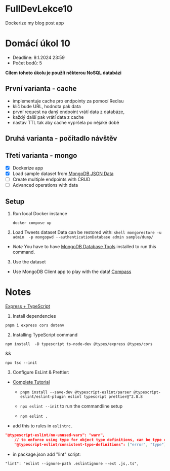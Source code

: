 # FullDevLekce10

Dockerize my blog post app

# Domácí úkol 10

- Deadline: 9.1.2024 23:59
- Počet bodů: 5

**Cílem tohoto úkolu je použít některou NoSQL databázi**

## První varianta - cache

- implementuje cache pro endpointy za pomocí Redisu
- klíč bude URL, hodnota pak data
- první request na daný endpoint vrátí data z databáze,
- každý další pak vrátí data z cache
- nastav TTL tak aby cache vypršela po nějaké době

## Druhá varianta - počítadlo návštěv

## Třetí varianta - mongo

- [x] Dockerize app
- [x] Load sample dataset from [MongoDB JSON Data](https://github.com/ozlerhakan/mongodb-json-files.git)
- [ ] Create multiple endpoints with CRUD
- [ ] Advanced operations with data

## Setup

1. Run local Docker instance

   ```shell
   docker compose up
   ```

2. Load Tweets dataset
   Data can be restored with:
   `shell
    mongorestore -u admin  -p mongopwd --authenticationDatabase admin sample/dump/
    `

- _Note_ You have to have [MongoDB Database Tools](https://www.mongodb.com/docs/database-tools/installation/installation/) installed to run this command.

3. Use the dataset

- Use MongoDB Client app to play with the data! [Compass](https://www.mongodb.com/try/download/compass)

# Notes

[Express + TypeScript](https://dev.to/cristain/how-to-set-up-typescript-with-nodejs-and-express-2023-gf)

1. Install dependencies

```shell
pnpm i express cors dotenv
```

2. Installing TypeScript command

```shell
npm install  -D typescript ts-node-dev @types/express @types/cors
```

&&

`npx tsc --init`

3. Configure EsLint & Prettier:

- [Complete Tutorial](https://blog.logrocket.com/linting-typescript-eslint-prettier/)

  - `pnpm install --save-dev @typescript-eslint/parser @typescript-eslint/eslint-plugin eslint typescript prettier@^2.8.8`

  - `npx eslint --init` to run the commandline setup

  - `npm eslint .`

- add this to rules in `eslintrc.`

```json
"@typescript-eslint/no-unused-vars": "warn",
    // to enforce using type for object type definitions, can be type or interface
    "@typescript-eslint/consistent-type-definitions": ["error", "type"],
```

- in package.json add "lint" script:

`"lint": "eslint --ignore-path .eslintignore --ext .js,.ts",`
